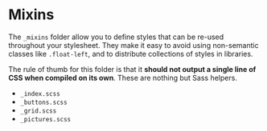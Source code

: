 # Mixins

The `_mixins` folder allow you to define styles that can be re-used throughout your stylesheet. They make it easy to avoid using non-semantic classes like `.float-left`, and to distribute collections of styles in libraries.

The rule of thumb for this folder is that it **should not output a single line of CSS when compiled on its own**. These are nothing but Sass helpers.

- `_index.scss`
- `_buttons.scss`
- `_grid.scss`
- `_pictures.scss`
